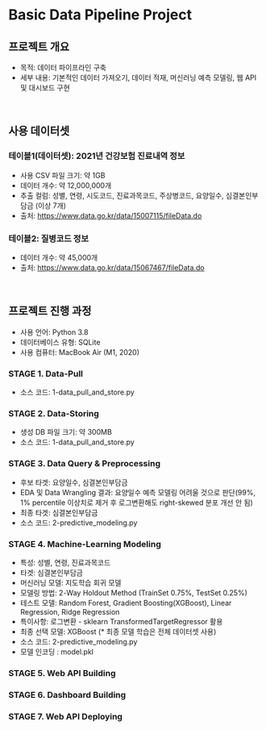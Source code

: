 # Basic Data Pipeline Project

## 프로젝트 개요
- 목적: 데이터 파이프라인 구축
- 세부 내용: 기본적인 데이터 가져오기, 데이터 적재, 머신러닝 예측 모델링, 웹 API 및 대시보드 구현

<br>

## 사용 데이터셋
### 테이블1(데이터셋): 2021년 건강보험 진료내역 정보
- 사용 CSV 파일 크기: 약 1GB
- 데이터 개수: 약 12,000,000개
- 추출 컬럼: 성별, 연령, 시도코드, 진료과목코드, 주상병코드, 요양일수, 심결본인부담금 (이상 7개)
- 출처: https://www.data.go.kr/data/15007115/fileData.do

### 테이블2: 질병코드 정보
- 데이터 개수: 약 45,000개
- 출처: https://www.data.go.kr/data/15067467/fileData.do

<br>

## 프로젝트 진행 과정
- 사용 언어: Python 3.8
- 데이터베이스 유형: SQLite
- 사용 컴퓨터: MacBook Air (M1, 2020)

### STAGE 1. Data-Pull
- 소스 코드: 1-data_pull_and_store.py

### STAGE 2. Data-Storing
- 생성 DB 파일 크기: 약 300MB
- 소스 코드: 1-data_pull_and_store.py

### STAGE 3. Data Query & Preprocessing
- 후보 타겟: 요양일수, 심결본인부담금
- EDA 및 Data Wrangling 결과: 요양일수 예측 모델링 어려울 것으로 판단(99%, 1% percentile 이상치로 제거 후 로그변환해도 right-skewed 분포 개선 안 됨)
- 최종 타겟: 심결본인부담금
- 소스 코드: 2-predictive_modeling.py

### STAGE 4. Machine-Learning Modeling
- 특성: 성별, 연령, 진료과목코드
- 타겟: 심결본인부담금
- 머신러닝 모델: 지도학습 회귀 모델
- 모델링 방법: 2-Way Holdout Method (TrainSet 0.75%, TestSet 0.25%)
- 테스트 모델: Random Forest, Gradient Boosting(XGBoost), Linear Regression, Ridge Regression
- 특이사항: 로그변환 - sklearn TransformedTargetRegressor 활용
- 최종 선택 모델: XGBoost (* 최종 모델 학습은 전체 데이터셋 사용)
- 소스 코드: 2-predictive_modeling.py
- 모델 인코딩 : model.pkl




### STAGE 5. Web API Building



### STAGE 6. Dashboard Building



### STAGE 7. Web API Deploying


